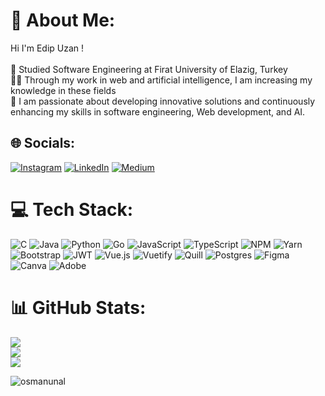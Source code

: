 # 💫 About Me:
Hi I'm Edip Uzan !<br><br>🏫 Studied Software Engineering at Firat University of Elazig, Turkey<br>🧑‍💼 Through my work in web and artificial intelligence, I am increasing my knowledge in these fields<br>🌟 I am passionate about developing innovative solutions and continuously enhancing my skills in software engineering, Web development, and AI.


## 🌐 Socials:
[![Instagram](https://img.shields.io/badge/Instagram-%23E4405F.svg?logo=Instagram&logoColor=white)](https://instagram.com/coderinzler) [![LinkedIn](https://img.shields.io/badge/LinkedIn-%230077B5.svg?logo=linkedin&logoColor=white)](https://linkedin.com/in/edipuzan) [![Medium](https://img.shields.io/badge/Medium-12100E?logo=medium&logoColor=white)](https://medium.com/@edpuzn) 

# 💻 Tech Stack:
![C](https://img.shields.io/badge/c-%2300599C.svg?style=for-the-badge&logo=c&logoColor=white) ![Java](https://img.shields.io/badge/java-%23ED8B00.svg?style=for-the-badge&logo=openjdk&logoColor=white) ![Python](https://img.shields.io/badge/python-3670A0?style=for-the-badge&logo=python&logoColor=ffdd54) ![Go](https://img.shields.io/badge/go-%2300ADD8.svg?style=for-the-badge&logo=go&logoColor=white) ![JavaScript](https://img.shields.io/badge/javascript-%23323330.svg?style=for-the-badge&logo=javascript&logoColor=%23F7DF1E) ![TypeScript](https://img.shields.io/badge/typescript-%23007ACC.svg?style=for-the-badge&logo=typescript&logoColor=white) ![NPM](https://img.shields.io/badge/NPM-%23CB3837.svg?style=for-the-badge&logo=npm&logoColor=white) ![Yarn](https://img.shields.io/badge/yarn-%232C8EBB.svg?style=for-the-badge&logo=yarn&logoColor=white) ![Bootstrap](https://img.shields.io/badge/bootstrap-%238511FA.svg?style=for-the-badge&logo=bootstrap&logoColor=white) ![JWT](https://img.shields.io/badge/JWT-black?style=for-the-badge&logo=JSON%20web%20tokens) ![Vue.js](https://img.shields.io/badge/vue.js-%2335495e.svg?style=for-the-badge&logo=vuedotjs&logoColor=%234FC08D) ![Vuetify](https://img.shields.io/badge/Vuetify-1867C0?style=for-the-badge&logo=vuetify&logoColor=AEDDFF) ![Quill](https://img.shields.io/badge/Quill-52B0E7?style=for-the-badge&logo=apache&logoColor=white) ![Postgres](https://img.shields.io/badge/postgres-%23316192.svg?style=for-the-badge&logo=postgresql&logoColor=white) ![Figma](https://img.shields.io/badge/figma-%23F24E1E.svg?style=for-the-badge&logo=figma&logoColor=white) ![Canva](https://img.shields.io/badge/Canva-%2300C4CC.svg?style=for-the-badge&logo=Canva&logoColor=white) ![Adobe](https://img.shields.io/badge/adobe-%23FF0000.svg?style=for-the-badge&logo=adobe&logoColor=white)
# 📊 GitHub Stats:
![](https://github-readme-stats.vercel.app/api?username=edpuzn&theme=radical&hide_border=true&include_all_commits=true&count_private=false)<br/>
![](https://github-readme-streak-stats.herokuapp.com/?user=edpuzn&theme=radical&hide_border=true)<br/>
![](https://github-readme-stats.vercel.app/api/top-langs/?username=edpuzn&theme=radical&hide_border=true&include_all_commits=true&count_private=false&layout=compact)

<p align="left"> <img src="https://komarev.com/ghpvc/?username=edpuzn&label=Profile%20views&color=0e75b6&style=flat" alt="osmanunal" /> </p>

<!-- Proudly created with GPRM ( https://gprm.itsvg.in ) -->
